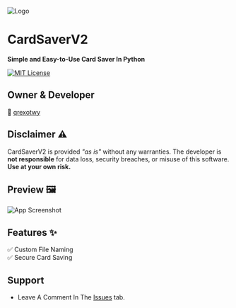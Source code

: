 ![Logo](https://i.postimg.cc/qqNCdWfN/CXard.png)  

# CardSaverV2
**Simple and Easy-to-Use Card Saver In Python**

[![MIT License](https://img.shields.io/badge/License-MIT-green.svg)](https://choosealicense.com/licenses/mit/)  

## Owner & Developer 
👤 [qrexotwy](https://github.com/qrexotwy)  

## Disclaimer ⚠️  
CardSaverV2 is provided *"as is"* without any warranties. The developer is **not responsible** for data loss, security breaches, or misuse of this software. **Use at your own risk.**  

## Preview 🖼️  
![App Screenshot](https://github.com/user-attachments/assets/c31cc4b1-afe2-4c9a-b3f6-4c427a588640)  

## Features ✨  
✅ Custom File Naming  
✅ Secure Card Saving  

## Support
   - Leave A Comment In The [Issues](https://github.com/qrexotwy/CardSaverV2/issues) tab.

